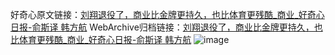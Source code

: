 好奇心原文链接：[刘翔退役了，商业比金牌更持久，也比体育更残酷_商业_好奇心日报-俞斯译 韩方航](https://www.qdaily.com/articles/8206.html)
WebArchive归档链接：[刘翔退役了，商业比金牌更持久，也比体育更残酷_商业_好奇心日报-俞斯译 韩方航](https://web.archive.org/web/https://www.qdaily.com/articles/8206.html)
![image](http://ww3.sinaimg.cn/large/007d5XDply1g3vb56fdlsj30vy0ghdl4)